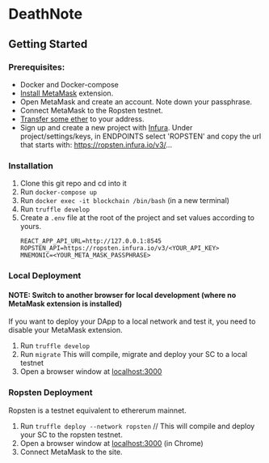 # DeathNote

## Getting Started
### Prerequisites:
- Docker and Docker-compose
- [Install MetaMask](https://chrome.google.com/webstore/detail/metamask/nkbihfbeogaeaoehlefnkodbefgpgknn) extension.
- Open MetaMask and create an account. Note down your passphrase.
- Connect MetaMask to the Ropsten testnet.
- [Transfer some ether](https://faucet.ropsten.be/) to your address.
- Sign up and create a new project with [Infura](https://infura.io/). Under project/settings/keys, in ENDPOINTS select 'ROPSTEN' and copy the url that starts with: https://ropsten.infura.io/v3/...

### Installation
1. Clone this git repo and cd into it
1. Run ```docker-compose up```
2. Run ```docker exec -it blockchain /bin/bash``` (in a new terminal)
3. Run ```truffle develop```
4. Create a ```.env``` file at the root of the project and set values according to yours. 
    ```
    REACT_APP_API_URL=http://127.0.0.1:8545
    ROPSTEN_API=https://ropsten.infura.io/v3/<YOUR_API_KEY>
    MNEMONIC=<YOUR_META_MASK_PASSPHRASE>
    ```

### Local Deployment
#### NOTE: Switch to another browser for local development (where no MetaMask extension is installed)
If you want to deploy your DApp to a local network and test it, you need to disable your MetaMask extension.

1. Run ```truffle develop```
2. Run ```migrate``` This will compile, migrate and deploy your SC to a local testnet
3. Open a browser window at [localhost:3000](http://127.0.0.1:3000)

### Ropsten Deployment
Ropsten is a testnet equivalent to ethererum mainnet.

1. Run ```truffle deploy --network ropsten``` // This will compile and deploy your SC to the ropsten testnet.
2. Open a browser window at [localhost:3000](http://127.0.0.1:3000) (in Chrome)
3. Connect MetaMask to the site.